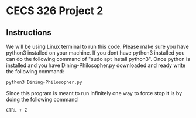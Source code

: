 # CECS 326 Project 2
## Instructions
We will be using Linux terminal to run this code. Please make sure you have python3 installed on your machine. 
If you dont have python3 installed you can do the following command of "sudo apt install python3".
Once python is installed and you have Dining-Philosopher.py downloaded and ready write the following command:

``` python3 Dining-Philosopher.py ```

Since this program is meant to run infinitely one way to force stop it is by doing the following command 

``` CTRL + Z ```
